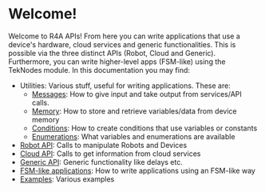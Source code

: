 # Welcome!

Welcome to R4A APIs! From here you can write applications that use a device's hardware, cloud services and generic functionalities. This is possible via the three distinct APIs (Robot, Cloud and Generic). Furthermore, you can write higher-level apps (FSM-like) using the TekNodes module. In this documentation you may find:

- Utilities: Various stuff, useful for writing applications. These are:
    - [Messages](messages.md): How to give input and take output from services/API calls.
    - [Memory](memory.md): How to store and retrieve variables/data from device memory
    - [Conditions](conditions.md): How to create conditions that use variables or constants
    - [Enumerations](enums.md): What variables and enumerations are available
- [Robot API](robotapi.md): Calls to manipulate Robots and Devices
- [Cloud API](cloudapi.md): Calls to get information from cloud services
- [Generic API](genericapi.md): Generic functionality like delays etc.
- [FSM-like applications](nodes.md): How to write applications using an FSM-like way
- [Examples](examples.md): Various examples
